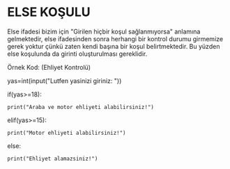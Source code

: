 #  ELSE KOŞULU

Else ifadesi bizim için "Girilen hiçbir koşul sağlanmıyorsa" anlamına gelmektedir, else ifadesinden sonra herhangi bir kontrol durumu girmemize gerek yoktur çünkü zaten kendi başına bir koşul belirtmektedir. Bu yüzden else koşulunda da girinti oluşturulması gereklidir.

Örnek Kod: (Ehliyet Kontrolü)

yas=int(input("Lutfen yasinizi giriniz: "))

if(yas>=18):

    print("Araba ve motor ehliyeti alabilirsiniz!")
elif(yas>=15):

    print("Motor ehliyeti alabilirsiniz!")
else:

    print("Ehliyet alamazsiniz!")
